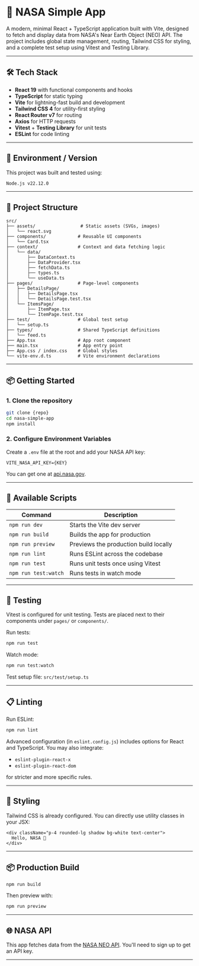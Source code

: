 # 🚀 NASA Simple App

A modern, minimal React + TypeScript application built with Vite, designed to fetch and display data from NASA's Near Earth Object (NEO) API. The project includes global state management, routing, Tailwind CSS for styling, and a complete test setup using Vitest and Testing Library.

---

## 🛠️ Tech Stack

- **React 19** with functional components and hooks
- **TypeScript** for static typing
- **Vite** for lightning-fast build and development
- **Tailwind CSS 4** for utility-first styling
- **React Router v7** for routing
- **Axios** for HTTP requests
- **Vitest** + **Testing Library** for unit tests
- **ESLint** for code linting

---

## 🧱 Environment / Version

This project was built and tested using:

```bash
Node.js v22.12.0
```

---

## 📁 Project Structure

```
src/
├── assets/                 # Static assets (SVGs, images)
│   └── react.svg
├── components/            # Reusable UI components
│   └── Card.tsx
├── context/               # Context and data fetching logic
│   └── data/
│       ├── DataContext.ts
│       ├── DataProvider.tsx
│       ├── fetchData.ts
│       ├── types.ts
│       └── useData.ts
├── pages/                 # Page-level components
│   ├── DetailsPage/
│   │   ├── DetailsPage.tsx
│   │   └── DetailsPage.test.tsx
│   └── ItemsPage/
│       ├── ItemPage.tsx
│       └── ItemPage.test.tsx
├── test/                  # Global test setup
│   └── setup.ts
├── types/                 # Shared TypeScript definitions
│   └── feed.ts
├── App.tsx                # App root component
├── main.tsx               # App entry point
├── App.css / index.css    # Global styles
└── vite-env.d.ts          # Vite environment declarations
```

---

## 📦 Getting Started

### 1. Clone the repository

```bash
git clone {repo}
cd nasa-simple-app
npm install
```

### 2. Configure Environment Variables

Create a `.env` file at the root and add your NASA API key:

```env
VITE_NASA_API_KEY={KEY}
```

You can get one at [api.nasa.gov](https://api.nasa.gov/).

---

## 🚀 Available Scripts

| Command            | Description                             |
|--------------------|-----------------------------------------|
| `npm run dev`      | Starts the Vite dev server              |
| `npm run build`    | Builds the app for production           |
| `npm run preview`  | Previews the production build locally   |
| `npm run lint`     | Runs ESLint across the codebase         |
| `npm run test`     | Runs unit tests once using Vitest       |
| `npm run test:watch` | Runs tests in watch mode              |

---

## 🧪 Testing

Vitest is configured for unit testing. Tests are placed next to their components under `pages/` or `components/`.

Run tests:

```bash
npm run test
```

Watch mode:

```bash
npm run test:watch
```

Test setup file: `src/test/setup.ts`

---

## 📋 Linting

Run ESLint:

```bash
npm run lint
```

Advanced configuration (in `eslint.config.js`) includes options for React and TypeScript. You may also integrate:

- `eslint-plugin-react-x`
- `eslint-plugin-react-dom`

for stricter and more specific rules.

---

## 🎨 Styling

Tailwind CSS is already configured. You can directly use utility classes in your JSX:

```tsx
<div className="p-4 rounded-lg shadow bg-white text-center">
  Hello, NASA 🌌
</div>
```

---

## 📦 Production Build

```bash
npm run build
```

Then preview with:

```bash
npm run preview
```

---

## 🌐 NASA API

This app fetches data from the [NASA NEO API](https://api.nasa.gov/). You'll need to sign up to get an API key.

---

